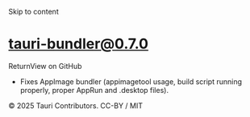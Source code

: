 Skip to content
# tauri-bundler@0.7.0
ReturnView on GitHub
  * Fixes AppImage bundler (appimagetool usage, build script running properly, proper AppRun and .desktop files).


© 2025 Tauri Contributors. CC-BY / MIT
